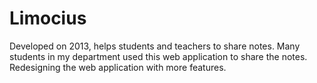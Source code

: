 # Limocius
Developed on 2013, helps students and teachers to share notes.
Many students in my department used this web application to share the notes.
Redesigning the web application with more features.
